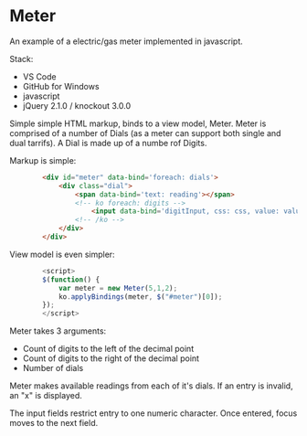 # Meter

An example of a electric/gas meter implemented in javascript.

Stack:
* VS Code
* GitHub for Windows
* javascript
* jQuery 2.1.0 / knockout 3.0.0

Simple simple HTML markup, binds to a view model, Meter. Meter is comprised of a number of Dials (as a meter can support both single and dual tarrifs). A Dial is made up of a numbe rof Digits.

Markup is simple:

```HTML
        <div id="meter" data-bind='foreach: dials'>
            <div class="dial"> 
                <span data-bind='text: reading'></span>
                <!-- ko foreach: digits -->
                    <input data-bind='digitInput, css: css, value: value, valueUpdate: "afterkeydown"' maxlength="1"/>
                <!-- /ko -->
            </div>
        </div>    
```

View model is even simpler:
```javascript
        <script>
        $(function() {
            var meter = new Meter(5,1,2);
            ko.applyBindings(meter, $("#meter")[0]); 
        });
        </script>   
```

Meter takes 3 arguments:
* Count of digits to the left of the decimal point
* Count of digits to the right of the decimal point
* Number of dials

Meter makes available readings from each of it's dials. If an entry is invalid, an "x" is displayed.

The input fields restrict entry to one numeric character. Once entered, focus moves to the next field.